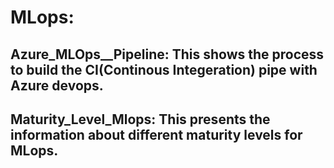 # MLops:

## Azure_MLOps__Pipeline: This shows the process to build the CI(Continous Integeration) pipe with Azure devops.
## Maturity_Level_Mlops: This presents the information about different maturity levels for MLops.
